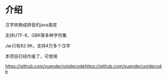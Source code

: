 # 介绍 #

汉字转换成拼音的java类库

支持UTF-8、GBK等多种字符集

Jar只有82.9K，支持4万多个汉字

本项目已经作废了，可使用

https://github.com/xuender/unidecodehttps://github.com/xuender/unidecode


